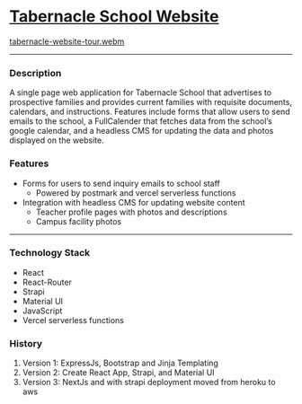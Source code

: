 # **[Tabernacle School Website](https://tabernacle.school)** 

[tabernacle-website-tour.webm](https://github.com/MattPereira/tabernacle-school/assets/73561520/8d59ae12-6d2a-4425-9721-b4739e835a58)



---
### **Description**
A single page web application for Tabernacle School that advertises to prospective families and provides current families with requisite documents, calendars, and instructions. Features include forms that allow users to send emails to the school, a FullCalender that fetches data from the school’s google calendar, and a headless CMS for updating the data and photos displayed on the website. 

### **Features**
- Forms for users to send inquiry emails to school staff
    - Powered by postmark and vercel serverless functions
- Integration with headless CMS for updating website content
    - Teacher profile pages with photos and descriptions
    - Campus facility photos


---
### **Technology Stack**

- React
- React-Router
- Strapi
- Material UI
- JavaScript
- Vercel serverless functions



### **History**
1. Version 1: ExpressJs, Bootstrap and Jinja Templating
2. Version 2: Create React App, Strapi, and Material UI
3. Version 3: NextJs and with strapi deployment moved from heroku to aws

